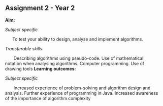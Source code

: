 ## Assignment 2 - Year 2
**Aim:**

*Subject specific*

&nbsp;&nbsp;&nbsp;&nbsp;&nbsp;&nbsp;To test your ability to design, analyse and implement algorithms.
 
*Transferable skills*

&nbsp;&nbsp;&nbsp;&nbsp;&nbsp;&nbsp; Describing algorithms using pseudo-code. Use of mathematical notation when analysing algorithms. Computer programming. Use of drawing tools
**Learning outcomes:**

*Subject specific*

&nbsp;&nbsp;&nbsp;&nbsp;&nbsp;&nbsp; Increased experience of problem-solving and algorithm design and analysis. Further experience of programming in Java. Increased awareness of the importance of algorithm complexity
